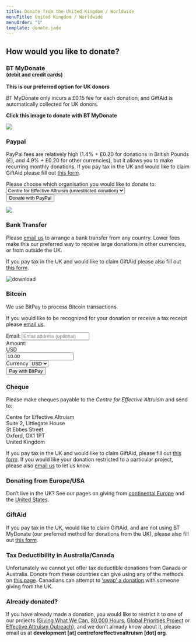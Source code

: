 ```yaml
---
title: Donate from the United Kingdom / Worldwide
menuTitle: United Kingdom / Worldwide
menuOrder: "1"
template: donate.jade
---
```


<div id="donation-methods">
<div class="row">
<div class="col-xs-12 donation-methods-header">

## How would you like to donate?

</div>
</div>


<div class="row">

<div class="col-sm-4">

<h3><i class="fa fa-credit-card"></i> BT MyDonate <br><small>(debit and credit cards)</small></h3>

**This is our preferred option for UK donors**

BT MyDonate only incurs a £0.15 fee for each donation, and GiftAid is automatically collected for UK donors.

<div class="well center">
	<p><strong>Click this image to donate with BT MyDonate</strong></p>
	<a href="https://mydonate.bt.com/donation/donate.html?charity=centreforeffectivealtruism">
		<img src="https://mydonate.bt.com/images/promotional/buttons/charities/160x125/white/button-1.gif" />
	</a>
</div>

</div>

<div class="col-sm-4">

<h3><i class="fa fa-paypal"></i> Paypal</h3>

PayPal fees are relatively high (1.4% + £0.20 for donations in British Pounds (£), and 4.9% + £0.20 for other currencies), but it allows you to make recurring monthly donations. If you pay tax in the UK and would like to claim GiftAid please fill out [this form](https://docs.google.com/forms/d/1FsbfnN_YnS9R4OY0WYY_RhNn7UM0EtORs7y0ErJozhc/viewform).

<form action="https://www.paypal.com/cgi-bin/webscr" method="post" target="_top" class="form well">
	<input type="hidden" name="cmd" value="_s-xclick">  
	<div class="form-group">
		<label for="hosted_button_id">Please choose which organisation you would like to&nbsp;donate&nbsp;to:</label>
		<select name="hosted_button_id" class="form-control">
			<option value="XHUH28FV3FKGQ">Centre for Effective Altruism (unrestricted donation)</option>
			<option valule="" disabled>-</option>
			<option value="LK9FMF8ZFJE84">Giving What We Can</option>
			<option value="JDHK3NT4Q3LX2">80,000 Hours</option>
			<option value="G5EDUDV83Z6TW">Global Priorities Project</option>
			<option value="MW92KN2EMFJHY">Effective Altruism Outreach</option>
			<option valule="" disabled>-</option>
			<option value="CFF5L4ZN6YE5U">Animal Charity Evaluators</option>
		</select>
	</div>
	<button type="submit" name="submit" class="btn btn-primary">
		<i class="fa fa-paypal"></i> Donate with PayPal
	</button>  

![](https://www.paypalobjects.com/en_US/i/scr/pixel.gif)

</form>
</div>

<div class="col-sm-4">

<h3><i class="fa fa-money"></i> Bank Transfer</h3>

Please [email us](mailto:development@centreforeffectivealtruism.org) to arrange a bank transfer from any country. Lower fees make this our preferred way to receive large donations in other currencies, or from outside the UK.

If you pay tax in the UK and would like to claim GiftAid please also fill out [this form](https://docs.google.com/forms/d/1FsbfnN_YnS9R4OY0WYY_RhNn7UM0EtORs7y0ErJozhc/viewform).

![download](https://centreforeffectivealtruism.org/wp-content/uploads/2014/10/download.png)

</div>

</div>
<div class="row">

<div class="col-sm-4">

<h3><i class="fa fa-bitcoin"></i> Bitcoin</h3>

We use BitPay to process Bitcoin transactions.

If you would like to be recognized for your donation or receive a tax receipt please [email us](mailto:development@centreforeffectivealtruism.org).

<form id="makeDonation" style="width: 100%; margin: auto; text-align: left;" action="https://bitpay.com/checkout" method="post">
	<input name="action" type="hidden" value="checkout">  
	<div class="form-group">
		<label for="orderID">Email:</label>
		<input class="form-control" maxlength="40" name="orderID" type="email" placeholder="Email address (optional)"> 
	</div>
	<div class="form-group">
		<label for="price">Amount:</label>
		<div class="input-group">
			<div class="input-group-addon" id="bitcoin-currency-display">USD</div>
			<input class="noscroll form-control" type="text" value="10.00" placeholder="Amount">
		</div>
	</div>
	<div class="form-group">
		<label for="currency">Currency</label>
		<select class="form-control" name="currency" id="bitcoin-currency">
			<option selected="selected" value="USD">USD</option>
			<option value="BTC">BTC</option>
			<option value="EUR">EUR</option>
			<option value="GBP">GBP</option>
			<option value="AUD">AUD</option>
			<option value="CAD">CAD</option>
			<option value="CHF">CHF</option>
			<option value="HKD">HKD</option>
			<option value="HRK">HRK</option>
			<option value="INR">INR</option>
			<option value="JPY">JPY</option>
			<option value="NOK">NOK</option>
			<option value="NZD">NZD</option>
			<option value="SGD">SGD</option>
		</select>
		<input name="data" type="hidden" value="yOOvnNd/u0Ugz6IeOfffYk7DHFaGAVjj8ug/qLMppuvN+SnN+Cbhf/oKP6l8iLs6hZlQuu6uA92vNi5miWJPFUMhBvtwGqZ3BFqQqbLXBkpciMZJgt0idbt3NdFzvblr7Y2181A/f6ex2HvsukL/ze7B1Jvfoe3PVErzeia02ezdCMpkpFOUvMa5mWGPPJFu0sIsGFHexl1vPt8GDdRh9BlG1t+fy40SHpRlgN+pxxI=">
	</div>
	<button class="btn btn-primary"><i class="fa fa-bitcoin"></i> Pay with BitPay</button>

</form>

</div>

<div class="col-sm-4">

<h3><i class="fa fa-pencil-square-o"></i> Cheque</h3>

Please make cheques payable to the _Centre for Effective Altruism_ and send to:

Centre for Effective Altruism  
Suite 2, Littlegate House  
St Ebbes Street  
Oxford, OX1 1PT  
United Kingdom  

If you pay tax in the UK and would like to claim GiftAid, please fill out [this form](https://docs.google.com/forms/d/1FsbfnN_YnS9R4OY0WYY_RhNn7UM0EtORs7y0ErJozhc/viewform). If you would like your donation restricted to a particular project, please also [email us](mailto:development@centreforeffectivealtruism.org) to let us know.

</div>

<div class="col-sm-4">

<h3><i class="fa fa-globe"></i> Donating from Europe/USA</h3>

Don’t live in the UK? See our pages on giving from [continental Europe](https://centreforeffectivealtruism.org/donations/donate-to-the-centre-for-effective-altruism-and-its-projects-eu/) and the [United States](/donate/donate-from-the-usa).

</div>

</div>

</div>

<div class="row">
<div class="col-xs-12">

### GiftAid

If you pay tax in the UK, would like to claim GiftAid, and are not using BT MyDonate (our preferred method for donations from the UK), please also fill out [this form](https://docs.google.com/forms/d/1FsbfnN_YnS9R4OY0WYY_RhNn7UM0EtORs7y0ErJozhc/viewform).

### Tax Deductibility in Australia/Canada

Unfortunately we cannot yet offer tax deductible donations from Canada or Australia. Donors from these countries can give using any of the methods on [this page](https://centreforeffectivealtruism.org/donations/donate-to-the-centre-for-effective-altruism-uk/). Canadians can attempt to [‘swap’ a donation](http://www.effective-altruism.com/ea/cc/help_a_canadian_give_with_a_taxdeduction_by/) with someone giving from the UK.

### Already donated?

If you have already made a donation, you would like to restrict it to one of our projects ([Giving What We Can](https://www.givingwhatwecan.org/), [80,000 Hours](https://80000hours.org), [Global Priorities Project](http://www.globalprioritiesproject.org) or [Effective Altruism Outreach](http://effectivealtruism.org/)), and we don’t already know about it, please email us at **development [at] centreforeffectivealtruism [dot] org**.

</div>
</div>